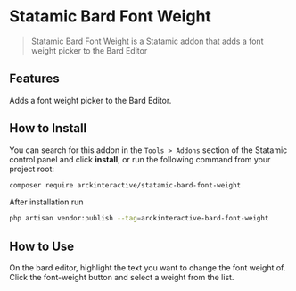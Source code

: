 # Statamic Bard Font Weight

> Statamic Bard Font Weight is a Statamic addon that adds a font weight picker to the Bard Editor

## Features

Adds a font weight picker to the Bard Editor.

## How to Install

You can search for this addon in the `Tools > Addons` section of the Statamic control panel and click **install**, or run the following command from your project root:

``` bash
composer require arckinteractive/statamic-bard-font-weight
```

After installation run

``` bash
php artisan vendor:publish --tag=arckinteractive-bard-font-weight
```


## How to Use

On the bard editor, highlight the text you want to change the font weight of.  Click the font-weight button and select a weight from the list.
